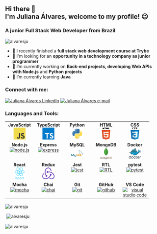 <h2>Hi there 👋
</br>
I'm Juliana Álvares, welcome to my profile! 😉</h2>
<h3>A junior Full Stack Web Developer from Brazil</h3>

<p align="left"> <img src="https://komarev.com/ghpvc/?username=alvaresju&label=Profile%20views&color=d8682c&style=flat" alt="alvaresju" /> </p>

- 🚀 I recently finished a **full stack web development course at Trybe**
- 🔎 I'm looking for an **opportunity in a technology company as junior programmer**
- 🔭 I’m currently working on **Back-end projects, developing Web APIs with Node.js** and **Python projects**
- 🌱 I’m currently learning **Java**

<h3 align="left">Connect with me:</h3>
<p align="left">
<a href="https://linkedin.com/in/https://www.linkedin.com/in/juliana-alvares/" target="_blank"><img align="center" src="https://raw.githubusercontent.com/rahuldkjain/github-profile-readme-generator/master/src/images/icons/Social/linked-in-alt.svg" alt="Juliana Álvares LinkedIn" height="30" width="40"/></a>
<a href="mailto:alvares.juliana@hotmail.com" target="_blank"><img align="center" src="https://www.freeiconspng.com/uploads/email-icon-23.png" alt="Juliana Álvares e-mail" height="40" width="40"/></a>
</p>

<h3 align="left">Languages and Tools:</h3>
<table width="320px">
    <tbody>
        <tr valign="top">
            <td width="80px" align="center">
                <span><strong>JavaScript</strong></span><br>
                <a href="https://developer.mozilla.org/en-US/docs/Web/JavaScript" target="_blank" rel="noreferrer">
                    <img src="https://raw.githubusercontent.com/devicons/devicon/master/icons/javascript/javascript-original.svg" alt="javascript" width="40" height="40"/>
                </a>
            </td>
            <td width="80px" align="center">
                <span><strong>TypeScript</strong></span><br>
                <a href="https://www.typescriptlang.org/" target="_blank" rel="noreferrer">
                    <img src="https://raw.githubusercontent.com/devicons/devicon/master/icons/typescript/typescript-original.svg" alt="typescript" width="40" height="40"/>
                </a>
            </td>
            <td width="80px" align="center">
                <span><strong>Python</strong></span><br>
                <a href="https://www.python.org/" target="_blank" rel="noreferrer">
                    <img src="https://raw.githubusercontent.com/devicons/devicon/master/icons/python/python-original.svg" alt="python" width="40" height="40"/>
                </a>
            </td>
            <td width="80px" align="center">
                <span><strong>HTML</strong></span><br>
                <a href="https://www.w3schools.com/html/" target="_blank" rel="noreferrer">
                    <img src="https://raw.githubusercontent.com/devicons/devicon/master/icons/html5/html5-original-wordmark.svg" alt="html5" width="40" height="40"/> 
                </a>
            </td>
            <td width="80px" align="center">
                <span><strong>CSS</strong></span><br>
                <a href="https://www.w3schools.com/css/" target="_blank" rel="noreferrer">
                    <img src="https://raw.githubusercontent.com/devicons/devicon/master/icons/css3/css3-original-wordmark.svg" alt="css3" width="40" height="40"/> 
                </a>
            </td>
        </tr>
        <tr valign="top">
            <td width="80px" align="center">
                <span><strong>Node.js</strong></span><br>
                <a href="https://nodejs.org/en/" target="_blank" rel="noreferrer">
                    <img src="https://user-images.githubusercontent.com/25181517/183568594-85e280a7-0d7e-4d1a-9028-c8c2209e073c.png" alt="node.js" width="40" height="40"/>
                </a>
            </td>
            <td width="80px" align="center">
                <span><strong>Express</strong></span><br>
                <a href="http://expressjs.com/" target="_blank" rel="noreferrer">
                    <img src="https://user-images.githubusercontent.com/25181517/183859966-a3462d8d-1bc7-4880-b353-e2cbed900ed6.png" alt="express" width="40" height="40"/>
                </a>
            </td>
            <td width="80px" align="center">
                <span><strong>MySQL</strong></span><br>
                <a href="https://www.mysql.com/" target="_blank" rel="noreferrer"> 
                    <img src="https://raw.githubusercontent.com/devicons/devicon/master/icons/mysql/mysql-original-wordmark.svg" alt="mysql" width="40" height="40"/> 
                </a> 
            </td>
            <td width="80px" align="center">
                <span><strong>MongoDB</strong></span><br>
                <a href="https://www.mongodb.com/" target="_blank" rel="noreferrer"> 
                    <img src="https://raw.githubusercontent.com/devicons/devicon/master/icons/mongodb/mongodb-original-wordmark.svg" alt="mongoDB" width="40" height="40"/> 
                </a> 
            </td>
            <td width="80px" align="center">
                <span><strong>Docker</strong></span><br>
                <a href="https://www.docker.com/" target="_blank" rel="noreferrer">
                    <img src="https://raw.githubusercontent.com/devicons/devicon/master/icons/docker/docker-original-wordmark.svg" alt="docker" width="40" height="40">
                </a>
            </td>
        </tr>
        <tr valign="top">
            <td width="80px" align="center">
                <span><strong>React</strong></span><br>
                <a href="https://reactjs.org/" target="_blank" rel="noreferrer">
                    <img src="https://raw.githubusercontent.com/devicons/devicon/master/icons/react/react-original-wordmark.svg" alt="react" width="40" height="40"/>
                </a>
            </td>
            <td width="80px" align="center">
                <span><strong>Redux</strong></span><br>
                <a href="https://redux.js.org" target="_blank" rel="noreferrer"> 
                    <img src="https://raw.githubusercontent.com/devicons/devicon/master/icons/redux/redux-original.svg" alt="redux" width="40" height="40"/> 
                </a>
            </td>
            <td width="80px" align="center">
                <span><strong>Jest</strong></span><br>
                <a href="https://jestjs.io" target="_blank" rel="noreferrer">
                    <img src="https://www.vectorlogo.zone/logos/jestjsio/jestjsio-icon.svg" alt="jest" width="40" height="40"/> 
                </a>
            </td>
            <td width="80px" align="center">
                <span><strong>RTL</strong></span><br>
                <a href="https://testing-library.com/" target="_blank" rel="noreferrer">
                    <img src="https://testing-library.com/img/octopus-128x128.png" alt="RTL" width="40" height="40">
                </a>
            </td>
            <td width="80px" align="center">
                <span><strong>pytest</strong></span><br>
                <a href="https://docs.pytest.org/en/7.2.x/" target="_blank" rel="noreferrer">
                    <img src="https://user-images.githubusercontent.com/25181517/184117132-9e89a93b-65fb-47c3-91e7-7d0f99e7c066.png" alt="pytest" width="40" height="40">
                </a>
            </td>
        </tr>
        <tr valign="top">
            <td width="80px" align="center">
                <span><strong>Mocha</strong></span><br>
                <a href="https://mochajs.org/" target="_blank" rel="noreferrer"> 
                    <img src="https://www.vectorlogo.zone/logos/mochajs/mochajs-icon.svg" alt="mocha" width="40" height="40"/> 
                </a> 
            </td>
            <td width="80px" align="center">
                <span><strong>Chai</strong></span><br>
                <a href="https://www.chaijs.com/api/bdd/" target="_blank" rel="noreferrer"> 
                    <img src="https://user-images.githubusercontent.com/25181517/201476472-d2f5f644-cfc9-43e5-96d3-c8f40f18b5cb.png" alt="chai" width="40" height="40"/> 
                </a> 
            </td>
            <td width="80px" align="center">
                <span><strong>Git</strong></span><br>
                <a href="https://git-scm.com/" target="_blank" rel="noreferrer"> 
                    <img src="https://www.vectorlogo.zone/logos/git-scm/git-scm-icon.svg" alt="git" width="40" height="40"/> 
                </a> 
            </td>
            <td width="80px" align="center">
                <span><strong>GitHub</strong></span><br>
                <a href="https://github.com/" target="_blank" rel="noreferrer"> 
                    <img src="https://user-images.githubusercontent.com/25181517/192108374-8da61ba1-99ec-41d7-80b8-fb2f7c0a4948.png" alt="github" width="40" height="40"/> 
                </a> 
            </td>
            <td width="80px" align="center">
                <span><strong>VS Code</strong></span><br>
                <a href="https://code.visualstudio.com/" target="_blank" rel="noreferrer"> 
                    <img src="https://user-images.githubusercontent.com/25181517/192108891-d86b6220-e232-423a-bf5f-90903e6887c3.png" alt="visual studio code" width="40" height="40"/> 
                </a> 
            </td>
        </tr>
    </tbody>
</table>

<p><img align="center" src="https://github-readme-stats-sigma-five.vercel.app/api/top-langs/?username=alvaresju&size_weight=0.5&count_weight=0.5&theme=blue-green&layout=compact" alt="alvaresju" /></p>

<p>&nbsp;<img align="center" src="https://github-readme-stats-sigma-five.vercel.app/api?username=alvaresju&count_private=true&theme=blue-green&show_icons=true" alt="alvaresju" /></p>

<p><img align="center" src="https://github-readme-streak-stats.herokuapp.com/?user=alvaresju&theme=blue-green" alt="alvaresju" /></p>
